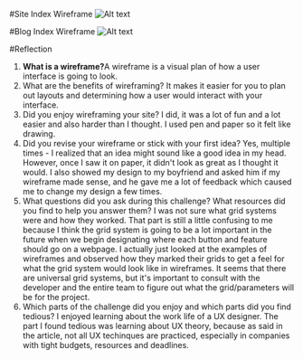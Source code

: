 #Site Index Wireframe
![Alt text](wireframe-index.JPG)

#Blog Index Wireframe
![Alt text](wireframe-blog-index.JPG)

#Reflection

<ol>
	<li><strong>What is a wireframe?</strong>A wireframe is a visual plan of how a user interface is going to look.</li>
	<li>What are the benefits of wireframing? It makes it easier for you to plan out layouts and determining how a user would interact with your interface. </li>
	<li>Did you enjoy wireframing your site? I did, it was a lot of fun and a lot easier and also harder than I thought. I used pen and paper so it felt like drawing. </li>
	<li>Did you revise your wireframe or stick with your first idea? Yes, multiple times - I realized that an idea might sound like a good idea in my head. However, once I saw it on paper, it didn't look as great as I thought it would. I also showed my design to my boyfriend and asked him if my wireframe made sense, and he gave me a lot of feedback which caused me to change my design a few times. </li>
	<li>What questions did you ask during this challenge? What resources did you find to help you answer them? I was not sure what grid systems were and how they worked. That part is still a little confusing to me because I think the grid system is going to be a lot important in the future when we begin designating where each button and feature should go on a webpage. I actually just looked at the examples of wireframes and observed how they marked their grids to get a feel for what the grid system would look like in wireframes. It seems that there are universal grid systems, but it's important to consult with the developer and the entire team to figure out what the grid/parameters will be for the project. </li>
	<li>Which parts of the challenge did you enjoy and which parts did you find tedious? I enjoyed learning about the work life of a UX designer. The part I found tedious was learning about UX theory, because as said in the article, not all UX techinques are practiced, especially in companies with tight budgets, resources and deadlines. </li>
</ol>
